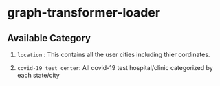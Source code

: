 # graph-transformer-loader


## Available Category
1. `location` : This contains all the user cities including thier cordinates.

2. `covid-19 test center`: All covid-19 test hospital/clinic categorized by each state/city
